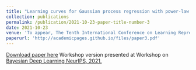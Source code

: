```yaml
---
title: "Learning curves for Gaussian process regression with power-law priors and targets"
collection: publications
permalink: /publication/2021-10-23-paper-title-number-3
date: 2021-10-23
venue: 'To appear, The Tenth International Conference on Learning Representations (ICLR 2022).'
paperurl: 'http://academicpages.github.io/files/paper3.pdf'
---
```


<!-- excerpt: 'This paper is about the number 3. The number 4 is left for future work.' -->
<!-- citation: 'Your Name, You. (2015). &quot;Paper Title Number 3.&quot; <i>Journal 1</i>. 1(3).' -->
<!-- This paper is about the number 3. The number 4 is left for future work. -->
[Download paper here](https://arxiv.org/pdf/2110.12231)
Workshop version presented at Workshop on [Bayesian Deep Learning NeurIPS, 2021.](http://bayesiandeeplearning.org/2021/papers/23.pdf) 

<!-- Recommended citation: Your Name, You. (2015). "Paper Title Number 3." <i>Journal 1</i>. 1(3). -->
